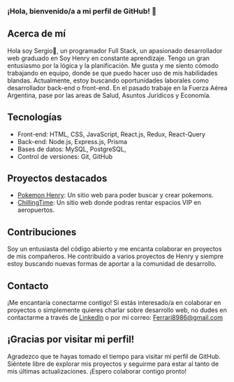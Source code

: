 ### ¡Hola, bienvenido/a a mi perfil de GitHub! 👋

## Acerca de mí
Hola soy Sergio👋, un programador Full Stack, un apasionado desarrollador web graduado en Soy Henry en constante aprendizaje. Tengo un gran entusiasmo por la lógica y la planificación.
Me gusta y me siento cómodo trabajando en equipo, donde se que puedo hacer uso de mis habilidades blandas.
Actualmente, estoy buscando oportunidades laborales como desarrollador back-end o front-end.
En el pasado trabaje en la Fuerza Aérea Argentina, pase por las areas de Salud, Asuntos Jurídicos y Economía.

## Tecnologías
- Front-end: HTML, CSS, JavaScript, React.js, Redux, React-Query
- Back-end: Node.js, Express.js, Prisma
- Bases de datos: MySQL, PostgreSQL,
- Control de versiones: Git, GitHub

## Proyectos destacados
- [Pokemon Henry](https://github.com/Kyriokes/PokeApiDE-PI): Un sitio web para poder buscar y crear pokemons.
- [ChillingTime](https://chillingtime.co/):  Un sitio web donde podras rentar espacios VIP en aeropuertos.

## Contribuciones
Soy un entusiasta del código abierto y me encanta colaborar en proyectos de mis compañeros. He contribuido a varios proyectos de Henry y siempre estoy buscando nuevas formas de aportar a la comunidad de desarrollo.

## Contacto
¡Me encantaría conectarme contigo! Si estás interesado/a en colaborar en proyectos o simplemente quieres charlar sobre desarrollo web, no dudes en contactarme a través de [LinkedIn](https://www.linkedin.com/in/sergiofb/) o por mi correo: Ferrari8986@gmail.com

## ¡Gracias por visitar mi perfil!
Agradezco que te hayas tomado el tiempo para visitar mi perfil de GitHub. Siéntete libre de explorar mis proyectos y seguirme para estar al tanto de mis últimas actualizaciones. ¡Espero colaborar contigo pronto!
<!--
**Kyriokes/Kyriokes** is a ✨ _special_ ✨ repository because its `README.md` (this file) appears on your GitHub profile.

Here are some ideas to get you started:

- 🔭 I’m currently working on ...
- 🌱 I’m currently learning ...
- 👯 I’m looking to collaborate on ...
- 🤔 I’m looking for help with ...
- 💬 Ask me about ...
- 📫 How to reach me: ...
- 😄 Pronouns: ...
- ⚡ Fun fact: ...
-->
